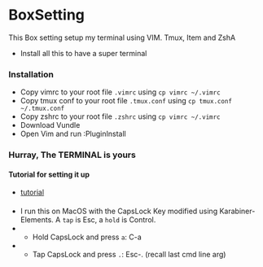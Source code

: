 # BoxSetting
This Box setting setup my terminal using VIM. Tmux, Item and ZshA

- Install all this to have a super terminal


### Installation
- Copy vimrc to your root file `.vimrc` using `cp vimrc ~/.vimrc`
- Copy tmux conf to your root file `.tmux.conf` using `cp tmux.conf ~/.tmux.conf`
- Copy zshrc to your root file `.zshrc` using `cp vimrc ~/.vimrc`
- Download Vundle
- Open Vim and run :PluginInstall


### Hurray, The TERMINAL is yours

#### Tutorial for setting it up
- [tutorial](https://danielshow.dev/blogs/setting-up-vim-tmux-iterm-and-oh-my-zsh-a-better-workflow)

####
- I run this on MacOS with the CapsLock Key modified using Karabiner-Elements. A `tap` is Esc, a `hold` is Control. 
- - Hold CapsLock and press `a`: C-a
- - Tap CapsLock and press `.`: Esc-. (recall last cmd line arg)

